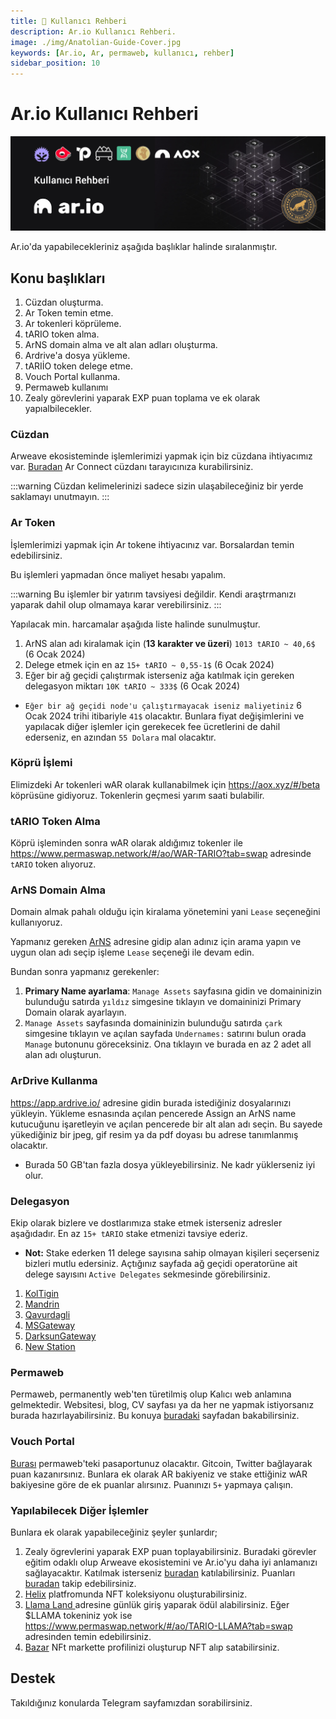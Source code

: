 ```yaml
---
title: 👤 Kullanıcı Rehberi
description: Ar.io Kullanıcı Rehberi.
image: ./img/Anatolian-Guide-Cover.jpg
keywords: [Ar.io, Ar, permaweb, kullanıcı, rehber]
sidebar_position: 10
---
```


# Ar.io Kullanıcı Rehberi

![Ar](./img/Anatolian-Guide.jpg)

Ar.io'da yapabilecekleriniz aşağıda başlıklar halinde sıralanmıştır. 

## Konu başlıkları
1. Cüzdan oluşturma.
2. Ar Token temin etme.
3. Ar tokenleri köprüleme.
4. tARIO token alma.
5. ArNS domain alma ve alt alan adları oluşturma.
6. Ardrive'a dosya yükleme.
7. tARIİO token delege etme.
8. Vouch Portal kullanma.
9. Permaweb kullanımı
10. Zealy görevlerini yaparak EXP puan toplama ve ek olarak yapıalbilecekler.

### Cüzdan
Arweave ekosisteminde işlemlerimizi yapmak için biz cüzdana ihtiyacımız var. [Buradan](https://www.arconnect.io/) Ar Connect cüzdanı tarayıcınıza kurabilirsiniz. 

:::warning
Cüzdan kelimelerinizi sadece sizin ulaşabileceğiniz bir yerde saklamayı unutmayın. 
:::

### Ar Token
İşlemlerimizi yapmak için Ar tokene ihtiyacınız var. Borsalardan temin edebilirsiniz. 

Bu işlemleri yapmadan önce maliyet hesabı yapalım. 

:::warning
Bu işlemler bir yatırım tavsiyesi değildir. Kendi araştrmanızı yaparak dahil olup olmamaya karar verebilirsiniz.
:::

Yapılacak min. harcamalar aşağıda liste halinde sunulmuştur.

1. ArNS alan adı kiralamak için (**13 karakter ve üzeri**) `1013 tARIO ~ 40,6$` (6 Ocak 2024)
2. Delege etmek için en az `15+ tARIO ~ 0,55-1$` (6 Ocak 2024)
3. Eğer bir ağ geçidi çalıştırmak isterseniz ağa katılmak için gereken delegasyon miktarı `10K tARIO ~ 333$` (6 Ocak 2024)

* `Eğer bir ağ geçidi node'u çalıştırmayacak iseniz maliyetiniz` 6 Ocak 2024 trihi itibariyle `41$` olacaktır. Bunlara fiyat değişimlerini ve yapılacak diğer işlemler için gerekecek fee ücretlerini de dahil ederseniz, en azından `55 Dolara` mal olacaktır.

### Köprü İşlemi

Elimizdeki Ar tokenleri wAR olarak kullanabilmek için https://aox.xyz/#/beta köprüsüne gidiyoruz. Tokenlerin geçmesi yarım saati bulabilir. 

### tARIO Token Alma

Köprü işleminden sonra wAR olarak aldığımız tokenler ile https://www.permaswap.network/#/ao/WAR-TARIO?tab=swap adresinde `tARIO` token alıyoruz.

### ArNS Domain Alma

Domain almak pahalı olduğu için kiralama yönetemini yani `Lease` seçeneğini kullanıyoruz.

Yapmanız gereken [ArNS](https://arns.app/) adresine gidip alan adınız için arama yapın ve uygun olan adı seçip işleme `Lease` seçeneği ile devam edin.

Bundan sonra yapmanız gerekenler: 
1. **Primary Name ayarlama**: `Manage Assets` sayfasına gidin ve domaininizin bulunduğu satırda `yıldız` simgesine tıklayın ve domaininizi Primary Domain olarak ayarlayın.
2. `Manage Assets` sayfasında domaininizin bulunduğu satırda `çark` simgesine tıklayın ve açılan sayfada `Undernames:` satırını bulun orada `Manage` butonunu göreceksiniz. Ona tıklayın ve burada en az 2 adet all alan adı oluşturun.

### ArDrive Kullanma

https://app.ardrive.io/ adresine gidin burada istediğiniz dosyalarınızı yükleyin. Yükleme esnasında açılan pencerede Assign an ArNS name kutucuğunu işaretleyin ve açılan pencerede bir alt alan adı seçin. Bu sayede yükediğiniz bir jpeg, gif resim ya da pdf doyası bu adrese tanımlanmış olacaktır.

* Burada 50 GB'tan fazla dosya yükleyebilirsiniz. Ne kadr yüklerseniz iyi olur.

### Delegasyon

Ekip olarak bizlere ve dostlarımıza stake etmek isterseniz adresler aşağıdadır. En az `15+ tARIO` stake etmenizi tavsiye ederiz. 

* **Not:** Stake ederken 11 delege sayısına sahip olmayan kişileri seçerseniz bizleri mutlu edersiniz. Açtığınız sayfada ağ geçidi operatorüne ait delege sayısını `Active Delegates` sekmesinde görebilirsiniz.
1. [KolTigin](https://network-portal.app/gateways#/gateways/EhkVW8-6SnOm1UBVI-TJH2Hsmoz9ppv1jQMRaSo2W_g)
2. [Mandrin](https://network-portal.app/gateways#/gateways/lCzTnlf_Xmi0I0CTtsZgCI-aljcf4L0H8GcrddkDH7Y)
3. [Qavurdagli](https://network-portal.app/gateways#/gateways/BIa3UE0QEPRJC4HBSU252qHtA8ZOR4ClnzBq1LZQ_WU)
4. [MSGateway](https://network-portal.app/gateways#/gateways/Z7gvVfG9n_AXsCQL9hfpknYQawYR30DFNTuBAzWzoOk) 
5. [DarksunGateway](https://network-portal.app/gateways#/gateways/99cN-yl_Ytpn-_vOOZrF39O3YST9Qe5OP9SZHP_JN7Y)
6. [New Station](https://network-portal.app/gateways#/gateways/HkRKUlJM85uaOurxShYU5TD3fCsTO0-0mhh_rcgc1Xw)

### Permaweb 

Permaweb, permanently web'ten türetilmiş olup Kalıcı web anlamına gelmektedir. Websitesi, blog, CV sayfası ya da her ne yapmak istiyorsanız burada hazırlayabilirsiniz. Bu konuya [buradaki](parmaweb.md) sayfadan bakabilirsiniz.

### Vouch Portal

[Burası](https://vouch-portal.arweave.net/#/intent/vouch-status) permaweb'teki pasaportunuz olacaktır. Gitcoin, Twitter bağlayarak puan kazanırsınız. Bunlara ek olarak AR bakiyeniz ve stake ettiğiniz wAR bakiyesine göre de ek puanlar alırsınız. Puanınızı `5+` yapmaya çalışın. 

### Yapılabilecek Diğer İşlemler

Bunlara ek olarak yapabileceğiniz şeyler şunlardır;

1. Zealy ögrevlerini yaparak EXP puan toplayabilirsiniz. Buradaki görevler eğitim odaklı olup Arweave ekosistemini ve Ar.io'yu daha iyi anlamanızı sağlayacaktır. 
Katılmak isterseniz [buradan](https://zealy.io/cw/ar-io/invite/roq3SOPBCEpxllr_O_4IB) katılabilirsiniz. Puanları [buradan](https://exp.ar-io.dev/) takip edebilirsiniz.
2. [Helix](https://helix.arweave.net/) platfromunda NFT koleksiyonu oluşturabilirsiniz.
3. [Llama Land ](https://llamaland.arweave.net/#/)adresine günlük giriş yaparak ödül alabilirsiniz. Eğer $LLAMA tokeniniz yok ise https://www.permaswap.network/#/ao/TARIO-LLAMA?tab=swap adresinden temin edebilirsiniz.
4. [Bazar](https://bazar.arweave.dev/#/collection/JAHF1fo4MECRZZFKGcT0B6XM94Lqe-3FtB4Ht_kTEK0/assets/) NFt markette profilinizi oluşturup NFT alıp satabilirsiniz.

## Destek

Takıldığınız konularda Telegram sayfamızdan sorabilirsiniz.